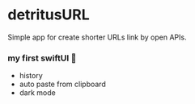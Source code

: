 # detritusURL

Simple app for create shorter URLs link by open APIs.


### my first swiftUI 🦖 

- history
- auto paste from clipboard
- dark mode
